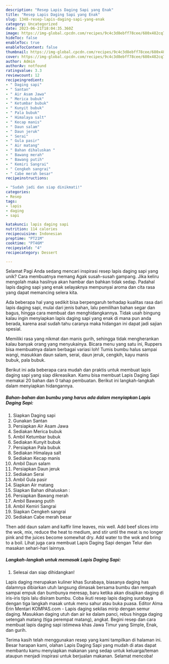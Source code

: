 ```yaml
---
description: "Resep Lapis Daging Sapi yang Enak"
title: "Resep Lapis Daging Sapi yang Enak"
slug: 1348-resep-lapis-daging-sapi-yang-enak
category: Uncategorized
date: 2023-06-21T18:04:35.360Z
image: https://img-global.cpcdn.com/recipes/9c4c3d8ebff78cee/680x482cq70/lapis-daging-sapi-foto-resep-utama.jpg
hideToc: false
enableToc: true
enableTocContent: false
thumbnail: https://img-global.cpcdn.com/recipes/9c4c3d8ebff78cee/680x482cq70/lapis-daging-sapi-foto-resep-utama.jpg
cover: https://img-global.cpcdn.com/recipes/9c4c3d8ebff78cee/680x482cq70/lapis-daging-sapi-foto-resep-utama.jpg
author: Admin
authorAv: notfound
ratingvalue: 3.3
reviewcount: 12
recipeingredient:
- " Daging sapi"
- " Santan"
- " Air Asam Jawa"
- " Merica bubuk"
- " Ketumbar bubuk"
- " Kunyit bubuk"
- " Pala bubuk"
- " Himalaya salt"
- " Kecap manis"
- " Daun salam"
- " Daun jeruk"
- " Serai"
- " Gula pasir"
- " Air matang"
- " Bahan dihaluskan "
- " Bawang merah"
- " Bawang putih"
- " Kemiri Sangrai"
- " Cengkeh sangrai"
- " Cabe merah besar"
recipeinstructions:

- "Sudah jadi dan siap dinikmati!"
categories:
- Resep
tags:
- lapis
- daging
- sapi

katakunci: lapis daging sapi 
nutrition: 114 calories
recipecuisine: Indonesian
preptime: "PT21M"
cooktime: "PT46M"
recipeyield: "4"
recipecategory: Dessert

---
```



Selamat Pagi Anda sedang mencari inspirasi resep lapis daging sapi yang unik? Cara membuatnya memang Agak susah-susah gampang. Jika keliru mengolah maka hasilnya akan hambar dan bahkan tidak sedap. Padahal lapis daging sapi yang enak selayaknya mempunyai aroma dan cita rasa yang dapat memancing selera kita.


Ada beberapa hal yang sedikit bisa berpengaruh terhadap kualitas rasa dari lapis daging sapi, mulai dari jenis bahan, lalu pemilihan bahan segar dan bagus, hingga cara membuat dan menghidangkannya. Tidak usah bingung kalau ingin menyiapkan lapis daging sapi yang enak di mana pun anda berada, karena asal sudah tahu caranya maka hidangan ini dapat jadi sajian spesial.

Memiliki rasa yang nikmat dan manis gurih, sehingga tidak mengherankan kalau banyak orang yang menyukainya. Bicara menu yang satu ini, Ruppers bisa membuatnya dalam berbagai variasi loh! Tumis bumbu halus sampai wangi, masukkan daun salam, serai, daun jeruk, cengkih, kayu manis bubuk, pala bubuk.


Berikut ini ada beberapa cara mudah dan praktis untuk membuat lapis daging sapi yang siap dikreasikan. Kamu bisa membuat Lapis Daging Sapi memakai 20 bahan dan 0 tahap pembuatan. Berikut ini langkah-langkah dalam menyiapkan hidangannya.

<!--inarticleads1-->

##### Bahan-bahan dan bumbu yang harus ada dalam menyiapkan Lapis Daging Sapi:

1. Siapkan  Daging sapi
1. Gunakan  Santan
1. Persiapkan  Air Asam Jawa
1. Sediakan  Merica bubuk
1. Ambil  Ketumbar bubuk
1. Sediakan  Kunyit bubuk
1. Persiapkan  Pala bubuk
1. Sediakan  Himalaya salt
1. Sediakan  Kecap manis
1. Ambil  Daun salam
1. Persiapkan  Daun jeruk
1. Sediakan  Serai
1. Ambil  Gula pasir
1. Siapkan  Air matang
1. Siapkan  Bahan dihaluskan :
1. Persiapkan  Bawang merah
1. Ambil  Bawang putih
1. Ambil  Kemiri Sangrai
1. Siapkan  Cengkeh sangrai
1. Sediakan  Cabe merah besar


Then add daun salam and kaffir lime leaves, mix well. Add beef slices into the wok, mix, reduce the heat to medium, and stir until the meat is no longer pink and the juices become somewhat dry. Add water to the wok and bring to a boil. Lihat juga cara membuat Lapis Daging Sapi dengan Telur dan masakan sehari-hari lainnya. 

<!--inarticleads2-->

##### Langkah-langkah untuk memasak Lapis Daging Sapi:


1. Selesai dan siap dihidangkan!

Lapis daging merupakan kuliner khas Surabaya, biasanya daging has dalamnya dibiarkan utuh langsung dimasak bersama bumbu dan rempah sampai empuk dan bumbunya meresap, baru ketika akan disajikan daging di iris-iris tipis lalu disiram bumbu. Coba ikuti resep lapis daging surabaya dengan tiga langkah masak untuk menu sahur atau buka puasa. Editor Alma Erin Mentari KOMPAS.com - Lapis daging sekilas mirip dengan semur daging. Masukkan daging utuh dan air ke dalam panci, rebus hingga daging setengah matang (tiga perempat matang), angkat. Begini resep dan cara membuat lapis daging sapi istimewa khas Jawa Timur yang Simple, Enak, dan gurih. 

Terima kasih telah menggunakan resep yang kami tampilkan di halaman ini. Besar harapan kami, olahan Lapis Daging Sapi yang mudah di atas dapat membantu kamu menyiapkan makanan yang sedap untuk keluarga/teman ataupun menjadi inspirasi untuk berjualan makanan. Selamat mencoba!
